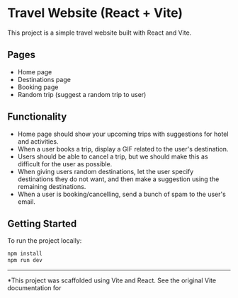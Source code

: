 # Travel Website (React + Vite)

This project is a simple travel website built with React and Vite.

## Pages

- Home page
- Destinations page
- Booking page
- Random trip (suggest a random trip to user)

## Functionality

- Home page should show your upcoming trips with suggestions for hotel and activities.
- When a user books a trip, display a GIF related to the user's destination.
- Users should be able to cancel a trip, but we should make this as difficult for the user as possible.
- When giving users random destinations, let the user specify destinations they do not want, and then make a suggestion using the remaining destinations.
- When a user is booking/cancelling, send a bunch of spam to the user's email.

## Getting Started

To run the project locally:

```bash
npm install
npm run dev
```

---
*This project was scaffolded using Vite and React. See the original Vite documentation for